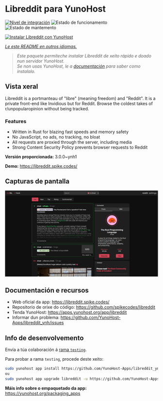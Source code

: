 <!--
NOTA: Este README foi creado automáticamente por <https://github.com/YunoHost/apps/tree/master/tools/readme_generator>
NON debe editarse manualmente.
-->

# Libreddit para YunoHost

[![Nivel de integración](https://dash.yunohost.org/integration/libreddit.svg)](https://ci-apps.yunohost.org/ci/apps/libreddit/) ![Estado de funcionamento](https://ci-apps.yunohost.org/ci/badges/libreddit.status.svg) ![Estado de mantemento](https://ci-apps.yunohost.org/ci/badges/libreddit.maintain.svg)

[![Instalar Libreddit con YunoHost](https://install-app.yunohost.org/install-with-yunohost.svg)](https://install-app.yunohost.org/?app=libreddit)

*[Le este README en outros idiomas.](./ALL_README.md)*

> *Este paquete permíteche instalar Libreddit de xeito rápido e doado nun servidor YunoHost.*  
> *Se non usas YunoHost, le a [documentación](https://yunohost.org/install) para saber como instalalo.*

## Vista xeral

Libreddit is a portmanteau of "libre" (meaning freedom) and "Reddit". It is a private front-end like Invidious but for Reddit. Browse the coldest takes of r/unpopularopinion without being tracked.

### Features

- Written in Rust for blazing fast speeds and memory safety
- No JavaScript, no ads, no tracking, no bloat
- All requests are proxied through the server, including media
- Strong Content Security Policy prevents browser requests to Reddit


**Versión proporcionada:** 3.0.0~ynh1

**Demo:** <https://libreddit.spike.codes/>

## Capturas de pantalla

![Captura de pantalla de Libreddit](./doc/screenshots/screenshot.png)

## Documentación e recursos

- Web oficial da app: <https://libreddit.spike.codes/>
- Repositorio de orixe do código: <https://github.com/spikecodes/libreddit>
- Tenda YunoHost: <https://apps.yunohost.org/app/libreddit>
- Informar dun problema: <https://github.com/YunoHost-Apps/libreddit_ynh/issues>

## Info de desenvolvemento

Envía a túa colaboración á [rama `testing`](https://github.com/YunoHost-Apps/libreddit_ynh/tree/testing).

Para probar a rama `testing`, procede deste xeito:

```bash
sudo yunohost app install https://github.com/YunoHost-Apps/libreddit_ynh/tree/testing --debug
ou
sudo yunohost app upgrade libreddit -u https://github.com/YunoHost-Apps/libreddit_ynh/tree/testing --debug
```

**Máis info sobre o empaquetado da app:** <https://yunohost.org/packaging_apps>
